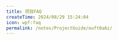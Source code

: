 ```yaml
---
title: 项目FAQ
createTime: 2024/08/29 15:24:04
icon: wpf:faq
permalink: /notes/ProjectGuide/ouft0a6z/
---
```




